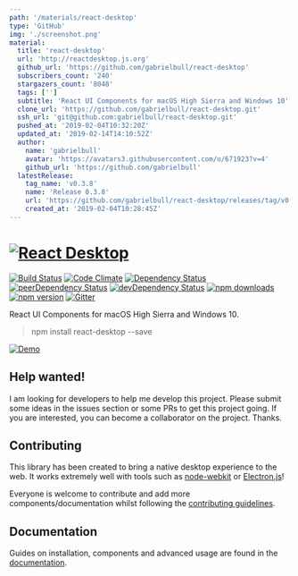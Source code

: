 ```yaml
---
path: '/materials/react-desktop'
type: 'GitHub'
img: './screenshot.png'
material:
  title: 'react-desktop'
  url: 'http://reactdesktop.js.org'
  github_url: 'https://github.com/gabrielbull/react-desktop'
  subscribers_count: '240'
  stargazers_count: '8048'
  tags: ['']
  subtitle: 'React UI Components for macOS High Sierra and Windows 10'
  clone_url: 'https://github.com/gabrielbull/react-desktop.git'
  ssh_url: 'git@github.com:gabrielbull/react-desktop.git'
  pushed_at: '2019-02-04T10:32:20Z'
  updated_at: '2019-02-14T14:10:52Z'
  author:
    name: 'gabrielbull'
    avatar: 'https://avatars3.githubusercontent.com/u/671923?v=4'
    github_url: 'https://github.com/gabrielbull'
  latestRelease:
    tag_name: 'v0.3.8'
    name: 'Release 0.3.8'
    url: 'https://github.com/gabrielbull/react-desktop/releases/tag/v0.3.8'
    created_at: '2019-02-04T10:28:45Z'
---
```

# <a href='http://reactdesktop.js.org/' target='_blank'>![React Desktop](https://rawgit.com/gabrielbull/react-desktop/master/docs/resources/react-desktop.svg 'React Desktop')</a>

[![Build Status](https://travis-ci.org/gabrielbull/react-desktop.svg?branch=master)](https://travis-ci.org/gabrielbull/react-desktop)
[![Code Climate](https://codeclimate.com/github/gabrielbull/react-desktop/badges/gpa.svg)](https://codeclimate.com/github/gabrielbull/react-desktop)
[![Dependency Status](https://david-dm.org/gabrielbull/react-desktop.svg)](https://david-dm.org/gabrielbull/react-desktop)
[![peerDependency Status](https://david-dm.org/gabrielbull/react-desktop/peer-status.svg)](https://david-dm.org/gabrielbull/react-desktop#info=peerDependencies)
[![devDependency Status](https://david-dm.org/gabrielbull/react-desktop/dev-status.svg)](https://david-dm.org/gabrielbull/react-desktop#info=devDependencies)
[![npm downloads](http://img.shields.io/npm/dt/react-desktop.svg)](https://www.npmjs.org/package/react-desktop)
[![npm version](https://img.shields.io/npm/v/react-desktop.svg)](https://www.npmjs.org/package/react-desktop)
[![Gitter](https://badges.gitter.im/Join%20Chat.svg)](https://gitter.im/gabrielbull/react-desktop?utm_source=badge&utm_medium=badge&utm_campaign=pr-badge)

React UI Components for macOS High Sierra and Windows 10.

> npm install react-desktop --save

<a href='http://reactdesktop.js.org/demo/' target='_blank'>![Demo](https://rawgit.com/gabrielbull/react-desktop/master/docs/resources/demo.svg 'Demo')</a>

## Help wanted!

I am looking for developers to help me develop this project. Please submit some ideas in the issues section or some PRs to get this project going. If you are interested, you can become a collaborator on the project. Thanks.

## Contributing

This library has been created to bring a native desktop experience to the web. It works extremely well with tools such as [node-webkit](http://nwjs.io) or [Electron.js](http://electron.atom.io)!

Everyone is welcome to contribute and add more components/documentation whilst following the [contributing guidelines](/CONTRIBUTING.md).

## Documentation

Guides on installation, components and advanced usage are found in the [documentation](http://reactdesktop.js.org).
